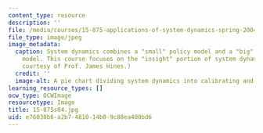 ```yaml
---
content_type: resource
description: ''
file: /media/courses/15-875-applications-of-system-dynamics-spring-2004/e76030b6a2b7481014b09c88ea400bd6_15-875s04.jpg
file_type: image/jpeg
image_metadata:
  caption: System dynamics combines a "small" policy model and a "big" calibrated
    model. This course focuses on the "insight" portion of system dynamics. (Image
    courtesy of Prof. James Hines.)
  credit: ''
  image-alt: A pie chart dividing system dynamics into calibrating and insight.
learning_resource_types: []
ocw_type: OCWImage
resourcetype: Image
title: 15-875s04.jpg
uid: e76030b6-a2b7-4810-14b0-9c88ea400bd6
---
```

